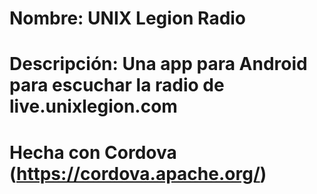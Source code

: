 # Nombre: UNIX Legion Radio
# Descripción: Una app para Android para escuchar la radio de live.unixlegion.com
# Hecha con Cordova (https://cordova.apache.org/)
